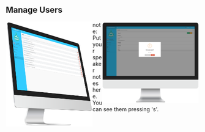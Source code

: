 ##  Manage Users

<img style="background:none; border:none; box-shadow:none; max-width: 45%; max-height: 45%; float: left;" src="resources/dashboard-user.png">

<img style="background:none; border:none; box-shadow:none; max-width: 50%; max-height: 50%; float: right;" src="resources/dashboard-ban.png">

note:
    Put your speaker notes here.
    You can see them pressing 's'.
